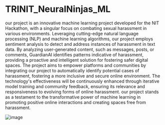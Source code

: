 # TRINIT_NeuralNinjas_ML

our project is an innovative machine learning project developed for the NIT Hackathon, with a singular focus on combating sexual harassment in various environments. Leveraging cutting-edge natural language processing (NLP) and machine learning algorithms, our project employs sentiment analysis to detect and address instances of harassment in text data. By analyzing user-generated content, such as messages, posts, or comments, GuardianAI identifies patterns indicative of harassment, providing a proactive and intelligent solution for fostering safer digital spaces. The project aims to empower platforms and communities by integrating our project to automatically identify potential cases of harassment, fostering a more inclusive and secure online environment. The technology's effectiveness will be continuously enhanced through iterative model training and community feedback, ensuring its relevance and responsiveness to evolving forms of online harassment. our project stands as a testament to the transformative power of machine learning in promoting positive online interactions and creating spaces free from harassment.


![image](https://github.com/YOGESWARAN112004/TRINIT_NeuralNinjas_ML/assets/111491511/5be87d18-d87d-426d-92f8-96a5dea965d2)
